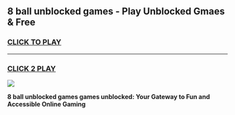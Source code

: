 
## 8 ball unblocked games - Play Unblocked Gmaes & Free
<h3>
<a href="https://news.freeplayer.one?title=8_ball_unblocked_games&ref=23F">CLICK TO PLAY</a></h3>
<hr>

<h3>
<a href="https://news.freeplayer.one?title=8_ball_unblocked_games&ref=23F">CLICK 2 PLAY</a>
  
</h3>

<a href="https://news.freeplayer.one?title=8_ball_unblocked_games&ref=23F/"><img src="https://clearcache.store/games.png"></a>


**8 ball unblocked games games unblocked: Your Gateway to Fun and Accessible Online Gaming**
